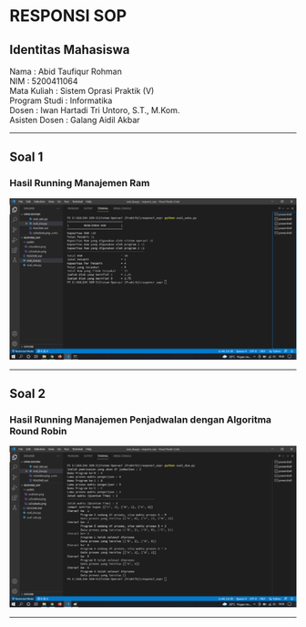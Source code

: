# RESPONSI SOP

## Identitas Mahasiswa
Nama            : Abid Taufiqur Rohman <br />
NIM             : 5200411064 <br />
Mata Kuliah     : Sistem Oprasi Praktik (V) <br />
Program Studi   : Informatika <br />
Dosen           : Iwan Hartadi Tri Untoro, S.T., M.Kom. <br />
Asisten Dosen   : Galang Aidil Akbar <br />

-------

## Soal 1
### Hasil Running Manajemen Ram
![ManajemenRam-running](public/soal_satu.png)

-------
## Soal 2
### Hasil Running Manajemen Penjadwalan dengan Algoritma Round Robin
![roundrobin-running](public/soal_dua.png)

-------
